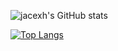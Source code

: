 ![jacexh's GitHub stats](https://github-readme-stats.vercel.app/api?username=jacexh&show_icons=true&theme=gruvbox&count_private=true) 

[![Top Langs](https://github-readme-stats.vercel.app/api/top-langs/?username=jacexh&layout=compact)](https://github.com/anuraghazra/github-readme-stats)
